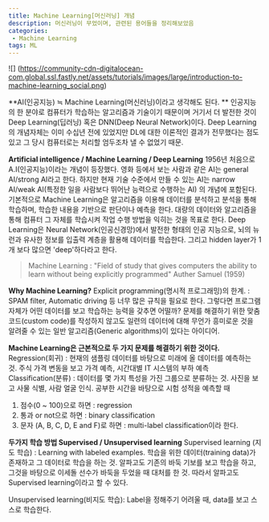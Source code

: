 ```yaml
---
title: Machine Learning[머신러닝] 개념
description: 머신러닝이 무었이며, 관련된 용어들을 정리해보았음
categories:
 - Machine Learning
tags: ML
---
```


![]
(https://community-cdn-digitalocean-com.global.ssl.fastly.net/assets/tutorials/images/large/introduction-to-machine-learning_social.png)

**AI(인공지능) ≒  Machine Learning(머신러닝)이라고 생각해도 된다. **
인공지능의 한 분야로 컴퓨터가 학습하는 알고리즘과 기술이기 때문이며 거기서 더 발전한 것이 Deep Learning(딥러닝) 혹은 DNN(Deep Neural Network)이다.
Deep Learning의 개념자체는 이미 수십년 전에 있었지만 DL에 대한 이론적인 결과가 전무했다는 점도 있고 그 당시 컴퓨터로는 처리할 엄두조차 낼 수 없었기 때문.

**Artificial intelligence / Machine Learning / Deep Learning**
1956년 처음으로 A.I(인공지능)이라는 개념이 등장했다. 영화 등에서 보는 사람과 같은 AI는 general AI/strong AI라고 한다. 하지만 현재 기술 수준에서 만들 수 있는 AI는 narrow AI/weak AI(특정한 일을 사람보다 뛰어난 능력으로 수행하는 AI) 의 개념에 포함된다. 
기본적으로 Machine Learning은 알고리즘을 이용해 데이터를 분석하고 분석을 통해 학습하며, 학습한 내용을 기반으로 판단이나 예측을 한다. 대량의 데이터와 알고리즘을 통해 컴퓨터 그 자체를 학습시켜 작업 수행 방법을 익히는 것을 목표로 한다. 
Deep Learning은 Neural Network(인공신경망)에서 발전한 형태의 인공 지능으로, 뇌의 뉴런과 유사한 정보를 입출력 계층을 활용해 데이터를 학습한다. 그리고 hidden layer가 1개 보다 많으면 'deep'하다라고 한다. 

> Machine Learning : "Field of study that gives computers the ability to learn without being explicitly programmed" Auther Samuel (1959)

**Why Machine Learning?** 
Explicit programming(명시적 프로그래밍)의 한계.  : SPAM filter, Automatic driving 등 너무 많은 규칙을 필요로 한다. 그렇다면 프로그램 자체가 어떤 데이터를 보고 학습하는 능력을 갖추면 어떨까?
문제를 해결하기 위한 맞춤 코드(custom code)를 작성하지 않고도 일련의 데이터에 대해 무언가 흥미로운 것을 알려줄 수 있는 일반 알고리즘(Generic algorithms)이 있다는 아이디어.

**Machine Learning은 근본적으로 두 가지 문제를 해결하기 위한 것이다.** 
Regression(회귀) : 현재의 샘플링 데이터를 바탕으로 미래에 올 데이터를 예측하는 것. 주식 가격 변동을 보고 가격 예측, 시간대별 IT 시스템의 부하 예측
Classification(분류) : 데이터를 몇 가지 특성을 가진 그룹으로 분류하는 것. 사진을 보고 사물 식별, 사람 얼굴 인식.
공부한 시간을 바탕으로 시험 성적을 예측할 때 
1. 점수(0 ~ 100)으로 하면 : regression
2. 통과 or not으로 하면 : binary classification
3. 문자 (A, B, C, D, E and F)로 하면 : multi-label classification이라 한다.

**두가지 학습 방법 Supervised / Unsupervised learning**
Supervised learning (지도 학습) : Learning with labeled examples. 학습을 위한 데이터(training data)가 존재하고 그 데이터로 학습을 하는 것. 
알파고도 기존의 바둑 기보를 보고 학습을 하고, 그것을 바탕으로 이세돌 선수가 바둑을 두었을 때 대처를 한 것. 따라서 알파고도 Supervised learning이라고 할 수 있다. 

Unsupervised learning(비지도 학습): Label을 정해주기 어려울 때, data를 보고 스스로 학습한다. 